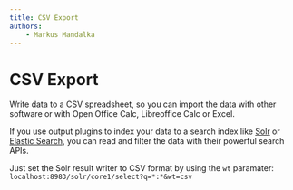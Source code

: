 ```yaml
---
title: CSV Export  
authors:  
    - Markus Mandalka
---
```


# CSV Export

Write data to a CSV spreadsheet, so you can import the data with other software or with Open Office Calc, Libreoffice Calc or Excel.

If you use output plugins to index your data to a search index like [Solr](../../../open-semantic-etl/export/solr) or [Elastic Search](../../../open-semantic-etl/export/elastic_search), you can read and filter the data with their powerful search APIs.

Just set the Solr result writer to CSV format by using the `wt` paramater:
`localhost:8983/solr/core1/select?q=*:*&wt=csv`
